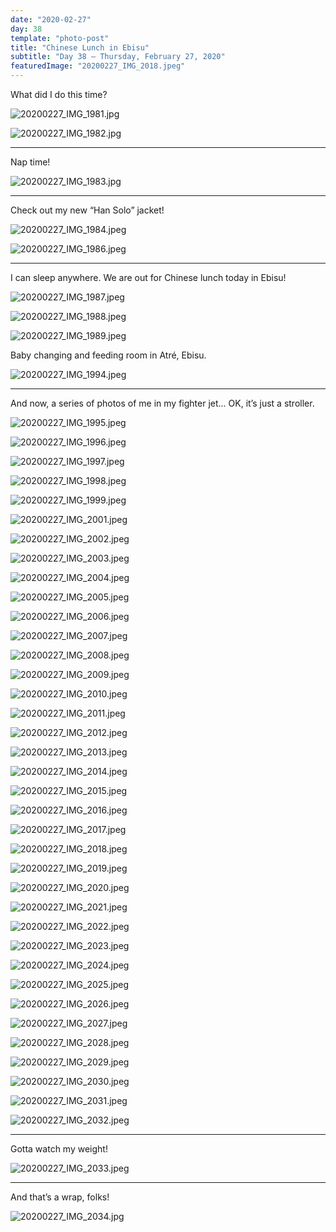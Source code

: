 ```yaml
---
date: "2020-02-27"
day: 38
template: "photo-post"
title: "Chinese Lunch in Ebisu"
subtitle: "Day 38 – Thursday, February 27, 2020"
featuredImage: "20200227_IMG_2018.jpeg"
---
```


What did I do this time?

![20200227_IMG_1981.jpg](20200227_IMG_1981.jpg)

![20200227_IMG_1982.jpg](20200227_IMG_1982.jpg)

<hr />

Nap time!

![20200227_IMG_1983.jpg](20200227_IMG_1983.jpg)

<hr />

Check out my new “Han Solo” jacket!

![20200227_IMG_1984.jpeg](20200227_IMG_1984.jpeg)

![20200227_IMG_1986.jpeg](20200227_IMG_1986.jpeg)

<hr />

I can sleep anywhere. We are out for Chinese lunch today in Ebisu!

![20200227_IMG_1987.jpeg](20200227_IMG_1987.jpeg)

![20200227_IMG_1988.jpeg](20200227_IMG_1988.jpeg)

![20200227_IMG_1989.jpeg](20200227_IMG_1989.jpeg)

Baby changing and feeding room in Atré, Ebisu.

![20200227_IMG_1994.jpeg](20200227_IMG_1994.jpeg)

<hr />

And now, a series of photos of me in my fighter jet... OK, it’s just a stroller.

![20200227_IMG_1995.jpeg](20200227_IMG_1995.jpeg)

![20200227_IMG_1996.jpeg](20200227_IMG_1996.jpeg)

![20200227_IMG_1997.jpeg](20200227_IMG_1997.jpeg)

![20200227_IMG_1998.jpeg](20200227_IMG_1998.jpeg)

![20200227_IMG_1999.jpeg](20200227_IMG_1999.jpeg)

![20200227_IMG_2001.jpeg](20200227_IMG_2001.jpeg)

![20200227_IMG_2002.jpeg](20200227_IMG_2002.jpeg)

![20200227_IMG_2003.jpeg](20200227_IMG_2003.jpeg)

![20200227_IMG_2004.jpeg](20200227_IMG_2004.jpeg)

![20200227_IMG_2005.jpeg](20200227_IMG_2005.jpeg)

![20200227_IMG_2006.jpeg](20200227_IMG_2006.jpeg)

![20200227_IMG_2007.jpeg](20200227_IMG_2007.jpeg)

![20200227_IMG_2008.jpeg](20200227_IMG_2008.jpeg)

![20200227_IMG_2009.jpeg](20200227_IMG_2009.jpeg)

![20200227_IMG_2010.jpeg](20200227_IMG_2010.jpeg)

![20200227_IMG_2011.jpeg](20200227_IMG_2011.jpeg)

![20200227_IMG_2012.jpeg](20200227_IMG_2012.jpeg)

![20200227_IMG_2013.jpeg](20200227_IMG_2013.jpeg)

![20200227_IMG_2014.jpeg](20200227_IMG_2014.jpeg)

![20200227_IMG_2015.jpeg](20200227_IMG_2015.jpeg)

![20200227_IMG_2016.jpeg](20200227_IMG_2016.jpeg)

![20200227_IMG_2017.jpeg](20200227_IMG_2017.jpeg)

![20200227_IMG_2018.jpeg](20200227_IMG_2018.jpeg)

![20200227_IMG_2019.jpeg](20200227_IMG_2019.jpeg)

![20200227_IMG_2020.jpeg](20200227_IMG_2020.jpeg)

![20200227_IMG_2021.jpeg](20200227_IMG_2021.jpeg)

![20200227_IMG_2022.jpeg](20200227_IMG_2022.jpeg)

![20200227_IMG_2023.jpeg](20200227_IMG_2023.jpeg)

![20200227_IMG_2024.jpeg](20200227_IMG_2024.jpeg)

![20200227_IMG_2025.jpeg](20200227_IMG_2025.jpeg)

![20200227_IMG_2026.jpeg](20200227_IMG_2026.jpeg)

![20200227_IMG_2027.jpeg](20200227_IMG_2027.jpeg)

![20200227_IMG_2028.jpeg](20200227_IMG_2028.jpeg)

![20200227_IMG_2029.jpeg](20200227_IMG_2029.jpeg)

![20200227_IMG_2030.jpeg](20200227_IMG_2030.jpeg)

![20200227_IMG_2031.jpeg](20200227_IMG_2031.jpeg)

![20200227_IMG_2032.jpeg](20200227_IMG_2032.jpeg)

<hr />

Gotta watch my weight!

![20200227_IMG_2033.jpeg](20200227_IMG_2033.jpeg)

<hr />

And that’s a wrap, folks!

![20200227_IMG_2034.jpg](20200227_IMG_2034.jpg)

